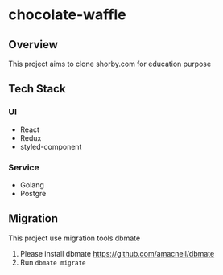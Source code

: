 # chocolate-waffle

## Overview
This project aims to clone shorby.com for education purpose

## Tech Stack
### UI
* React
* Redux
* styled-component
### Service
* Golang
* Postgre

## Migration

This project use migration tools dbmate
1. Please install dbmate https://github.com/amacneil/dbmate
2. Run `dbmate migrate`
